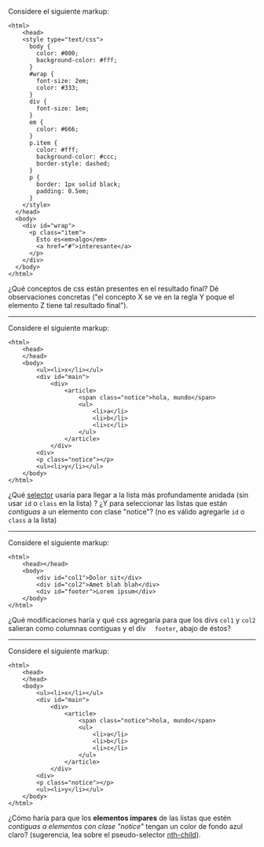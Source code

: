 Considere el siguiente markup:

    <html>
        <head>
        <style type="text/css">
          body {
            color: #000;
            background-color: #fff;
          }
          #wrap {
            font-size: 2em;
            color: #333;
          }
          div {
            font-size: 1em;
          }
          em {
            color: #666;
          }
          p.item {
            color: #fff;
            background-color: #ccc;
            border-style: dashed;
          }
          p {
            border: 1px solid black;
            padding: 0.5em;
          }
        </style>
      </head>
      <body>
        <div id="wrap">
          <p class="item">
            Esto es<em>algo</em>
            <a href="#">interesante</a>
          </p>
        </div>
      </body>
    </html> 

¿Qué conceptos de css están presentes en el resultado final? Dé observaciones concretas ("el concepto X se ve en la regla Y poque el elemento Z tiene tal resultado final").

---

Considere el siguiente markup:

    <html>
        <head>
        </head>
        <body>
            <ul><li>x</li></ul>
            <div id="main">
                <div>
                    <article>
                        <span class="notice">hola, mundo</span>
                        <ul>
                            <li>a</li>
                            <li>b</li>
                            <li>c</li>
                        </ul>
                    </article>
                </div>
            <div>
            <p class="notice"></p>
            <ul><li>y</li></ul>
        </body>
    </html>

¿Qué [selector](http://www.w3.org/TR/css3-selectors/) usaría para llegar
a la lista más profundamente anidada (sin usar `id` o `class` en la lista) ? ¿Y para seleccionar las listas que están _contiguas_ a un elemento con clase "notice"? (no es válido agregarle `id` o `class` a la lista)

---

Considere el siguiente markup:

    <html>
        <head></head>
        <body>
            <div id="col1">Dolor sit</div>
            <div id="col2">Amet blah blah</div>
            <div id="footer">Lorem ipsum</div>
        </body>
    </html>


¿Qué modificaciones haría y qué css agregaría para que los divs `col1` y `col2` salieran como columnas contiguas y el div `  footer`, abajo de éstos?

---

Considere el siguiente markup:

    <html>
        <head>
        </head>
        <body>
            <ul><li>x</li></ul>
            <div id="main">
                <div>
                    <article>
                        <span class="notice">hola, mundo</span>
                        <ul>
                            <li>a</li>
                            <li>b</li>
                            <li>c</li>
                        </ul>
                    </article>
                </div>
            <div>
            <p class="notice"></p>
            <ul><li>y</li></ul>
        </body>
    </html>

¿Cómo haría para que los __elementos impares__ de las listas que estén _contiguas a elementos con clase "notice"_
tengan un color de fondo azul claro? (sugerencia, lea sobre el pseudo-selector [nth-child](http://www.w3.org/TR/css3-selectors/#nth-child-pseudo)).

